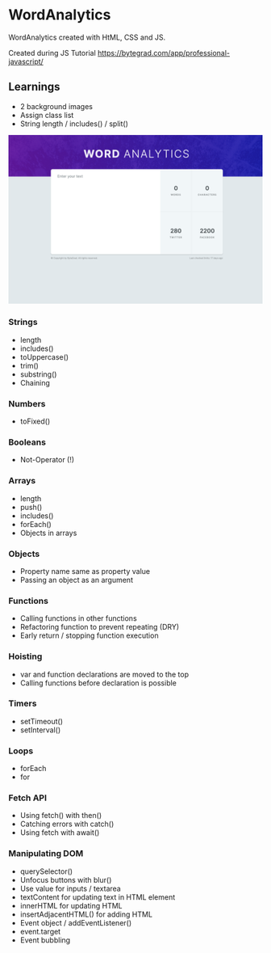 # WordAnalytics

WordAnalytics created with HtML, CSS and JS.

Created during JS Tutorial
https://bytegrad.com/app/professional-javascript/

## Learnings

- 2 background images
- Assign class list
- String length / includes() / split()

![Screenshot](screenshot.png)

### Strings

- length
- includes()
- toUppercase()
- trim()
- substring()
- Chaining

### Numbers

- toFixed()

### Booleans

- Not-Operator (!)

### Arrays

- length
- push()
- includes()
- forEach()
- Objects in arrays

### Objects

- Property name same as property value
- Passing an object as an argument

### Functions

- Calling functions in other functions
- Refactoring function to prevent repeating (DRY)
- Early return / stopping function execution

### Hoisting

- var and function declarations are moved to the top
- Calling functions before declaration is possible

### Timers

- setTimeout()
- setInterval()

### Loops

- forEach
- for

### Fetch API

- Using fetch() with then()
- Catching errors with catch()
- Using fetch with await()

### Manipulating DOM

- querySelector()
- Unfocus buttons with blur()
- Use value for inputs / textarea
- textContent for updating text in HTML element
- innerHTML for updating HTML
- insertAdjacentHTML() for adding HTML
- Event object / addEventListener()
- event.target
- Event bubbling
